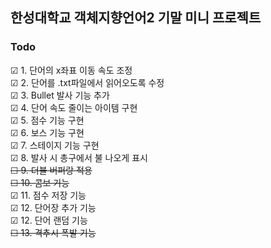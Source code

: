 ## 한성대학교 객체지향언어2 기말 미니 프로젝트
### Todo
☑ 1. 단어의 x좌표 이동 속도 조정  
☑ 2. 단어를 .txt파일에서 읽어오도록 수정  
☑ 3. Bullet 발사 기능 추가    
☑ 4. 단어 속도 줄이는 아이템 구현    
☑ 5. 점수 기능 구현   
☑ 6. 보스 기능 구현  
☑ 7. 스테이지 기능 구현     
☑ 8. 발사 시 총구에서 불 나오게 표시     
~~☐ 9. 더블 버퍼랑 적용~~      
~~☐ 10. 콤보 기능~~     
☑ 11. 점수 저장 기능      
☑ 12. 단어장 추가 기능           
☑ 12. 단어 랜덤 기능           
~~☐ 13. 격추시 폭발 기능~~           